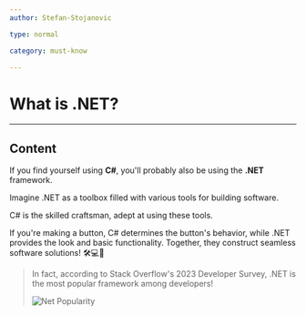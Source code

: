 ```yaml
---
author: Stefan-Stojanovic

type: normal

category: must-know

---
```


# What is .NET?

---

## Content

If you find yourself using **C#**, you'll probably also be using the **.NET** framework.

Imagine .NET as a toolbox filled with various tools for building software. 

C# is the skilled craftsman, adept at using these tools. 

If you're making a button, C# determines the button's behavior, while .NET provides the look and basic functionality. Together, they construct seamless software solutions! 🛠️💻🎉

>In fact, according to Stack Overflow's 2023 Developer Survey, .NET is the most popular framework among developers!
>
>![Net Popularity](https://img.enkipro.com/4d9bf54bc9295083900692bfa1b4dae0.png)